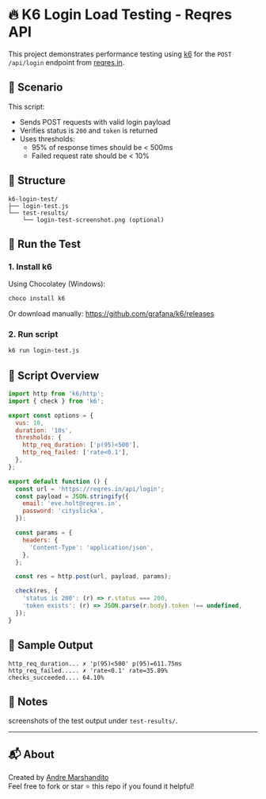 # 🔥 K6 Login Load Testing - Reqres API

This project demonstrates performance testing using [k6](https://k6.io) for the `POST /api/login` endpoint from [reqres.in](https://reqres.in).

## 📌 Scenario
This script:
- Sends POST requests with valid login payload
- Verifies status is `200` and `token` is returned
- Uses thresholds:
  - 95% of response times should be < 500ms
  - Failed request rate should be < 10%

## 📁 Structure
```
k6-login-test/
├── login-test.js
└── test-results/
    └── login-test-screenshot.png (optional)
```

## 🧪 Run the Test

### 1. Install k6  
Using Chocolatey (Windows):
```bash
choco install k6
```
Or download manually: https://github.com/grafana/k6/releases

### 2. Run script
```bash
k6 run login-test.js
```

## 📄 Script Overview

```js
import http from 'k6/http';
import { check } from 'k6';

export const options = {
  vus: 10,
  duration: '10s',
  thresholds: {
    http_req_duration: ['p(95)<500'],
    http_req_failed: ['rate<0.1'],
  },
};

export default function () {
  const url = 'https://reqres.in/api/login';
  const payload = JSON.stringify({
    email: 'eve.holt@reqres.in',
    password: 'cityslicka',
  });

  const params = {
    headers: {
      'Content-Type': 'application/json',
    },
  };

  const res = http.post(url, payload, params);

  check(res, {
    'status is 200': (r) => r.status === 200,
    'token exists': (r) => JSON.parse(r.body).token !== undefined,
  });
}
```

## 🧾 Sample Output

```
http_req_duration... ✗ 'p(95)<500' p(95)=611.75ms
http_req_failed..... ✗ 'rate<0.1' rate=35.89%
checks_succeeded.... 64.10%
```

## 📸 Notes
screenshots of the test output under `test-results/`.

---

## 📬 About

Created by [Andre Marshandito](https://www.linkedin.com/in/andre-marshandito/)  
Feel free to fork or star ⭐ this repo if you found it helpful!

